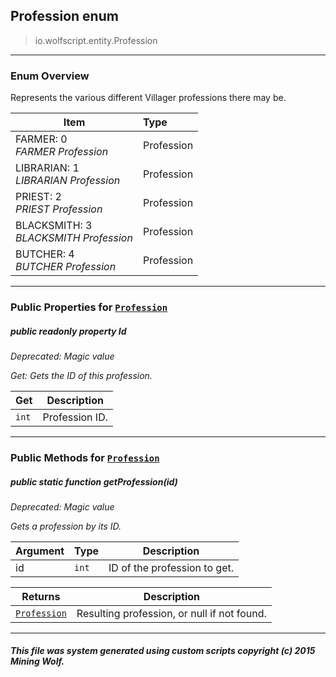 ## Profession __enum__

>io.wolfscript.entity.Profession

---

### Enum Overview

Represents the various different Villager professions there may be.

Item | Type   
--- | :--- 
FARMER: 0<br> _FARMER Profession_ | Profession
LIBRARIAN: 1<br> _LIBRARIAN Profession_ | Profession
PRIEST: 2<br> _PRIEST Profession_ | Profession
BLACKSMITH: 3<br> _BLACKSMITH Profession_ | Profession
BUTCHER: 4<br> _BUTCHER Profession_ | Profession



---


### Public Properties for [`Profession`](Profession.md)

##### <a id='id'></a>public  readonly property __Id__
_Deprecated: Magic value_

_Get: Gets the ID of this profession._

Get | Description
--- | --- 
`int` | Profession ID.



---

### Public Methods for [`Profession`](Profession.md)

##### <a id='getprofession'></a>public static function __getProfession__(id)
_Deprecated: Magic value_

_Gets a profession by its ID._

Argument | Type | Description  
--- | --- | --- 
id | `int` | ID of the profession to get.

Returns | Description
--- | --- 
[`Profession`](Profession.md) | Resulting profession, or null if not found.


---


##### This file was system generated using custom scripts copyright (c) 2015 Mining Wolf.
	

